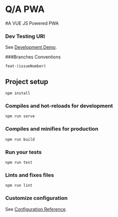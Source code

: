 # Q/A PWA
#A VUE JS Powered PWA

### Dev Testing URl
See [Development Demo](https://techyaura-forum.herokuapp.com).

###Branches Conventions
```
feat-(issueNumber)
```

## Project setup
```
npm install
```

### Compiles and hot-reloads for development
```
npm run serve
```

### Compiles and minifies for production
```
npm run build
```

### Run your tests
```
npm run test
```

### Lints and fixes files
```
npm run lint
```

### Customize configuration
See [Configuration Reference](https://cli.vuejs.org/config/).